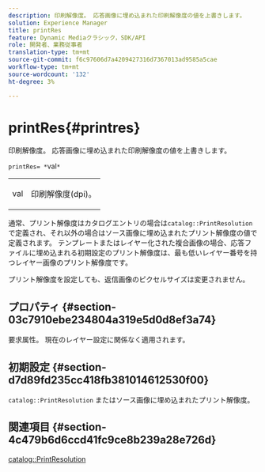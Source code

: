```yaml
---
description: 印刷解像度。 応答画像に埋め込まれた印刷解像度の値を上書きします。
solution: Experience Manager
title: printRes
feature: Dynamic Mediaクラシック，SDK/API
role: 開発者、業務従事者
translation-type: tm+mt
source-git-commit: f6c97606d7a4209427316d7367013ad9585a5cae
workflow-type: tm+mt
source-wordcount: '132'
ht-degree: 3%

---
```



# printRes{#printres}

印刷解像度。 応答画像に埋め込まれた印刷解像度の値を上書きします。

`printRes= *`val`*`

<table id="simpletable_85C271760AE5466C96115027E6511559"> 
 <tr class="strow"> 
  <td class="stentry"> <p><span class="varname"> val</span> </p> </td> 
  <td class="stentry"> <p>印刷解像度(dpi)。 </p></td> 
 </tr> 
</table>

通常、プリント解像度はカタログエントリの場合は`catalog::PrintResolution`で定義され、それ以外の場合はソース画像に埋め込まれたプリント解像度の値で定義されます。 テンプレートまたはレイヤー化された複合画像の場合、応答ファイルに埋め込まれる初期設定のプリント解像度は、最も低いレイヤー番号を持つレイヤー画像のプリント解像度です。

プリント解像度を設定しても、返信画像のピクセルサイズは変更されません。

## プロパティ {#section-03c7910ebe234804a319e5d0d8ef3a74}

要求属性。 現在のレイヤー設定に関係なく適用されます。

## 初期設定 {#section-d7d89fd235cc418fb381014612530f00}

`catalog::PrintResolution` またはソース画像に埋め込まれたプリント解像度。

## 関連項目 {#section-4c479b6d6ccd41fc9ce8b239a28e726d}

[catalog::PrintResolution](../../../../../is-api/image-catalog/image-serving-api-ref/c-image-catalog-reference/c-image-svg-data-reference/c-image-data-reference/r-printresolution-cat.md#reference-4ebb2e136995470b84b7c5e10cb8e5f5)

